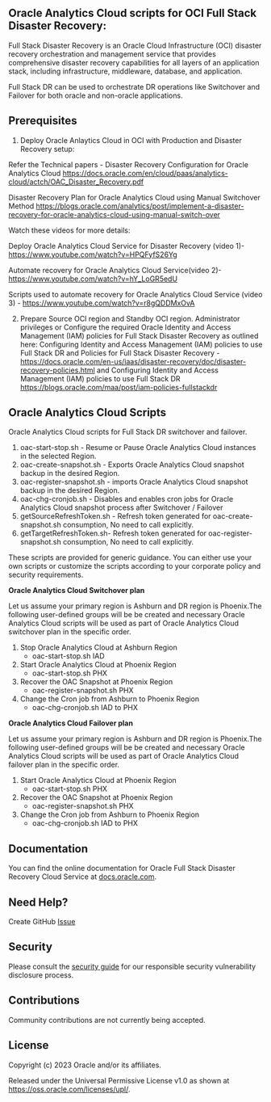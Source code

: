 ## Oracle Analytics Cloud scripts for OCI Full Stack Disaster Recovery:

Full Stack Disaster Recovery is an Oracle Cloud Infrastructure (OCI) disaster recovery orchestration and management service that provides comprehensive disaster recovery capabilities for all layers of an application stack, including infrastructure, middleware, database, and application.

Full Stack DR can be used to orchestrate DR operations like Switchover and Failover for both oracle and non-oracle applications.

## Prerequisites

1. Deploy Oracle Anlaytics Cloud in OCI with Production and Disaster Recovery setup:

Refer the Technical papers - Disaster Recovery Configuration for Oracle Analytics Cloud https://docs.oracle.com/en/cloud/paas/analytics-cloud/actch/OAC_Disaster_Recovery.pdf

Disaster Recovery Plan for Oracle Analytics Cloud using Manual Switchover Method
https://blogs.oracle.com/analytics/post/implement-a-disaster-recovery-for-oracle-analytics-cloud-using-manual-switch-over

Watch these videos for more details:
 
Deploy Oracle Analytics Cloud Service for Disaster Recovery (video 1)- https://www.youtube.com/watch?v=HPQFyfS26Yg
 
Automate recovery for Oracle Analytics Cloud Service(video 2)- https://www.youtube.com/watch?v=hY_LoGR5edU

Scripts used to automate recovery for Oracle Analytics Cloud Service (video 3) - https://www.youtube.com/watch?v=r8gQDDMxOvA

2. Prepare Source OCI region and Standby OCI region. Administrator privileges or Configure the required Oracle Identity and Access Management (IAM) policies for Full Stack Disaster Recovery as outlined here: Configuring Identity and Access Management (IAM) policies to use Full Stack DR and Policies for Full Stack Disaster Recovery -https://docs.oracle.com/en-us/iaas/disaster-recovery/doc/disaster-recovery-policies.html and Configuring Identity and Access Management (IAM) policies to use Full Stack DR https://blogs.oracle.com/maa/post/iam-policies-fullstackdr

## Oracle Analytics Cloud Scripts

Oracle Analytics Cloud scripts for Full Stack DR switchover and failover.

1. oac-start-stop.sh - Resume or Pause Oracle Analytics Cloud instances in the selected Region.
2. oac-create-snapshot.sh - Exports Oracle Analytics Cloud snapshot backup in the desired Region.
3. oac-register-snapshot.sh - imports Oracle Analytics Cloud snapshot backup in the desired Region.
4. oac-chg-cronjob.sh - Disables and enables cron jobs for Oracle Analytics Cloud snapshot process after Switchover / Failover
5. getSourceRefreshToken.sh - Refresh token generated for oac-create-snapshot.sh consumption, No need to call explicitly.
6. getTargetRefreshToken.sh- Refresh token generated for oac-register-snapshot.sh consumption, No need to call explicitly.

These scripts are provided for generic guidance. You can either use your own scripts or customize the scripts according to your corporate policy and security requirements.

**Oracle Analytics Cloud Switchover plan**

Let us assume your primary region is Ashburn and DR region is Phoenix.The following user-defined groups will be be created and necessary Oracle Analytics Cloud scripts will be used as part of Oracle Analytics Cloud switchover plan in the specific order.

1. Stop Oracle Analytics Cloud at Ashburn Region
    - oac-start-stop.sh IAD
2. Start Oracle Analytics Cloud at Phoenix Region
    - oac-start-stop.sh PHX
3. Recover the OAC Snapshot at Phoenix Region
    - oac-register-snapshot.sh PHX
4. Change the Cron job from Ashburn to Phoenix Region
    - oac-chg-cronjob.sh IAD to PHX


**Oracle Analytics Cloud Failover plan**

Let us assume your primary region is Ashburn and DR region is Phoenix.The following user-defined groups will be be created and necessary Oracle Analytics Cloud scripts will be used as part of Oracle Analytics Cloud failover plan in the specific order.

1. Start Oracle Analytics Cloud at Phoenix Region
    - oac-start-stop.sh PHX
2. Recover the OAC Snapshot at Phoenix Region
    - oac-register-snapshot.sh PHX
3. Change the Cron job from Ashburn to Phoenix Region
    - oac-chg-cronjob.sh IAD to PHX

## Documentation

You can find the online documentation for Oracle Full Stack Disaster Recovery Cloud Service at [docs.oracle.com](https://docs.oracle.com/en-us/iaas/disaster-recovery/doc/overview-disaster-recovery.html).

## Need Help?

Create GitHub [Issue](https://github.com/oracle-samples/full-stack-disaster-recovery/issues)

## Security

Please consult the [security guide](./SECURITY.md) for our responsible security vulnerability disclosure process.

## Contributions

Community contributions are not currently being accepted.

## License

Copyright (c) 2023 Oracle and/or its affiliates.

Released under the Universal Permissive License v1.0 as shown at
<https://oss.oracle.com/licenses/upl/>.
